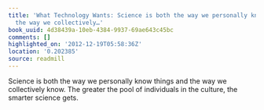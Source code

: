 ```yaml
---
title: 'What Technology Wants: Science is both the way we personally know things and
  the way we collectively…'
book_uuid: 4d38439a-10eb-4384-9937-69ae643c45bc
comments: []
highlighted_on: '2012-12-19T05:58:36Z'
location: '0.202385'
source: readmill
---
```


Science is both the way we personally know things and the way we collectively know. The greater the pool of individuals in the culture, the smarter science gets.